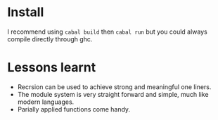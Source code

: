 # Install
I recommend using `cabal build` then `cabal run` but you could always compile directly through ghc.

# Lessons learnt 
- Recrsion can be used to achieve strong and meaningful one liners.
- The module system is very straight forward and simple, much like modern languages.
- Parially applied functions come handy.
